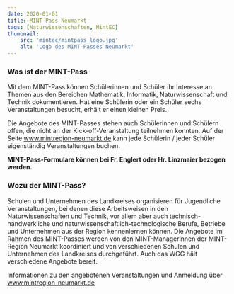 ```yaml
---
date: 2020-01-01
title: MINT-Pass Neumarkt
tags: [Naturwissenschaften, MintEC]
thumbnail: 
    src: 'mintec/mintpass_logo.jpg'
    alt: 'Logo des MINT-Passes Neumarkt' 
---
```


### Was ist der MINT-Pass

Mit dem MINT-Pass können Schülerinnen und Schüler ihr Interesse an Themen aus den Bereichen Mathematik, Informatik,
Naturwissenschaft und Technik dokumentieren. Hat eine Schülerin oder ein Schüler sechs Veranstaltungen besucht, erhält
er einen kleinen Preis.

Die Angebote des MINT-Passes stehen auch Schülerinnen und Schülern offen, die nicht an der Kick-off-Veranstaltung teilnehmen konnten.
Auf der Seite <a href="http://www.mintregion-neumarkt.de">www.mintregion-neumarkt.de</a> kann jede Schülerin / jeder Schüler eigenständig Veranstaltungen buchen.

**MINT-Pass-Formulare können bei Fr. Englert oder Hr. Linzmaier bezogen werden.**

### Wozu der MINT-Pass?

Schulen und Unternehmen des Landkreises organisieren für Jugendliche Veranstaltungen, bei denen diese Arbeitsweisen in den
Naturwissenschaften und Technik, vor allem aber auch technisch-handwerkliche und naturwissenschaftlich-technologische Berufe,
Betriebe und Unternehmen aus der Region kennenlernen können. Die Angebote im Rahmen des MINT-Passes werden von den MINT-Managerinnen
der MINT-Region Neumarkt koordiniert und von verschiedenen Schulen und Unternehmen des Landkreises durchgeführt. Auch das WGG hält
verschiedene Angebote bereit.

Informationen zu den angebotenen Veranstaltungen und Anmeldung über <a href="http://www.mintregion-neumarkt.de">www.mintregion-neumarkt.de</a>
